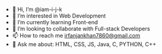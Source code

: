 - 👋 Hi, I’m @iam-i-j-k
- 👀 I’m interested in Web Development
- 🌱 I’m currently learning Front-end
- 💞️ I’m looking to collaborate with Full-stack Developers
- 📫 How to reach me irfanjankhan7860@gmail.com
- 💬 Ask me about: HTML, CSS, JS, Java, C, PYTHON, C++

<!---
iam-i-j-k/iam-i-j-k is a ✨ special ✨ repository because its `README.md` (this file) appears on your GitHub profile.
You can click the Preview link to take a look at your changes.
--->
